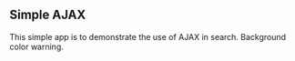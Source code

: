 ## Simple AJAX
This simple app is to demonstrate the use of AJAX in search.
Background color warning.